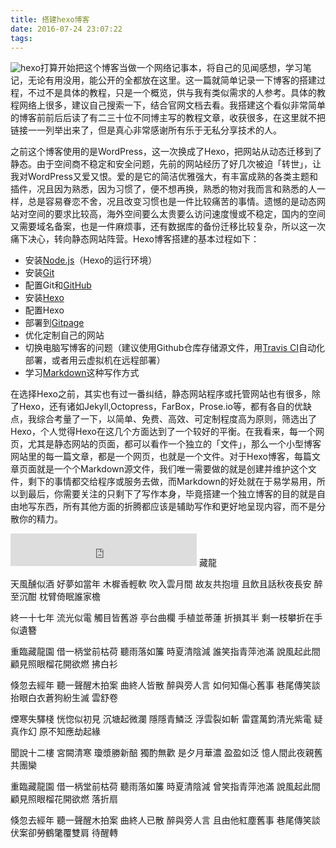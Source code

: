 ```yaml
---
title: 搭建hexo博客
date: 2016-07-24 23:07:22
tags:
---
```

![hexo](http://7xw3qx.com1.z0.glb.clouddn.com/16-8-15/67458665.jpg-cat)打算开始把这个博客当做一个网络记事本，将自己的见闻感想，学习笔记，无论有用没用，能公开的全都放在这里。这一篇就简单记录一下博客的搭建过程，不过不是具体的教程，只是一个概览，供与我有类似需求的人参考。具体的教程网络上很多，建议自己搜索一下，结合官网文档去看。我搭建这个看似非常简单的博客前前后后读了有二三十位不同博主写的教程文章，收获很多，在这里就不把链接一一列举出来了，但是真心非常感谢所有乐于无私分享技术的人。
<!-- more -->
之前这个博客使用的是WordPress，这一次换成了Hexo，把网站从动态迁移到了静态。由于空间商不稳定和安全问题，先前的网站经历了好几次被迫「转世」，让我对WordPress又爱又恨。爱的是它的简洁优雅强大，有丰富成熟的各类主题和插件，况且因为熟悉，因为习惯了，便不想再换，熟悉的物对我而言和熟悉的人一样，总是容易眷恋不舍，况且改变习惯也是一件比较痛苦的事情。遗憾的是动态网站对空间的要求比较高，海外空间要么太贵要么访问速度慢或不稳定，国内的空间又需要域名备案，也是一件麻烦事，还有数据库的备份迁移比较复杂，所以这一次痛下决心，转向静态网站阵营。Hexo博客搭建的基本过程如下：

- 安装[Node.js](https://nodejs.org/en/)（Hexo的运行环境）
- 安装[Git](https://git-scm.com/)
- 配置Git和[GitHub](https://github.com/)
- 安装[Hexo](https://hexo.io/)
- 配置Hexo
- 部署到[Gitpage](https://pages.github.com/)
- 优化定制自己的网站
- 切换电脑写博客的问题（建议使用Github仓库存储源文件，用[Travis CI](https://travis-ci.org/)自动化部署，或者用云虚拟机在远程部署）
- 学习[Markdown](https://github.com/adam-p/markdown-here/wiki/Markdown-Cheatsheet)这种写作方式

在选择Hexo之前，其实也有过一番纠结，静态网站程序或托管网站也有很多，除了Hexo，还有诸如Jekyll,Octopress，FarBox，Prose.io等，都有各自的优缺点，我综合考量了一下，以简单、免费、高效、可定制程度高为原则，筛选出了Hexo，个人觉得Hexo在这几个方面达到了一个较好的平衡。在我看来，每一个网页，尤其是静态网站的页面，都可以看作一个独立的「文件」，那么一个小型博客网站里的每一篇文章，都是一个网页，也就是一个文件。对于Hexo博客，每篇文章页面就是一个个Markdown源文件，我们唯一需要做的就是创建并维护这个文件，剩下的事情都交给程序或服务去做，而Markdown的好处就在于易学易用，所以到最后，你需要关注的只剩下了写作本身，毕竟搭建一个独立博客的目的就是自由地写东西，所有其他方面的折腾都应该是辅助写作和更好地呈现内容，而不是分散你的精力。
<iframe frameborder="no" border="0" marginwidth="0" marginheight="0" width=298 height=52 src="http://music.163.com/outchain/player?type=2&id=33255998&auto=0&height=32"></iframe>
藏龍

天風醺似酒 好夢如當年
木樨香輕軟 吹入雲月間
故友共抱壇 且飲且話秋夜長安
醉至沉酣 枕臂倚眠誰家檐

終一十七年 流光似電
觸目皆舊游 亭台曲欄
手植並蒂蓮 折損其半
剩一枝攀折在手似遺簪

重臨藏龍園 借一柄堂前枯荷 聽雨落如簾
時夏清陰減 誰笑指青萍池滿 說風起此間
顧見照眼榴花開欲燃 拂白衫

倏忽去經年 聽一聲醒木拍案 曲終人皆散
醉與旁人言 如何知傷心舊事 巷尾傳笑談
抬眼白衣蒼狗紛生滅 雲舒卷

煙寒失驛棧 恍惚似初見
沉塘起微瀾 隱隱青鱗泛
浮雲裂如斬 雷霆萬鈞清光紫電
疑真作幻 原不知應劫起緣

聞說十二樓 宮闕清寒
瓊漿勝新醅 獨酌無歡
是夕月華濃 盈盈如泛
憶人間此夜親舊共團欒

重臨藏龍園 借一柄堂前枯荷 聽雨落如簾
時夏清陰減 曾笑指青萍池滿 說風起此間
顧見照眼榴花開欲燃 落折扇

倏忽去經年 聽一聲醒木拍案 曲終人已散
醉與旁人言 且由他紅塵舊事 巷尾傳笑談
伏案卻勞鶴氅覆雙肩 待醒轉
